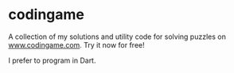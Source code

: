 # codingame

A collection of my solutions and utility code for solving puzzles on
www.codingame.com. Try it now for free!

I prefer to program in Dart.
